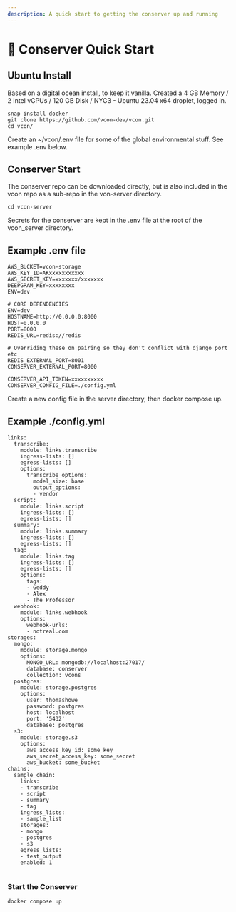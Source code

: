 ```yaml
---
description: A quick start to getting the conserver up and running
---
```


# 🐰 Conserver Quick Start

## Ubuntu Install&#x20;

Based on a digital ocean install, to keep it vanilla. Created a 4 GB Memory / 2 Intel vCPUs / 120 GB Disk / NYC3 - Ubuntu 23.04 x64 droplet, logged in.

```
snap install docker
git clone https://github.com/vcon-dev/vcon.git
cd vcon/
```

Create an \~/vcon/.env file for some of the global environmental stuff.  See example .env below.

## Conserver Start

The conserver repo can be downloaded directly, but is also included in the vcon repo as a sub-repo in the von-server directory.

```
cd vcon-server
```

Secrets for the conserver are kept in the .env file at the root of the vcon\_server directory.&#x20;

## Example .env file

```
AWS_BUCKET=vcon-storage
AWS_KEY_ID=AKxxxxxxxxxxx
AWS_SECRET_KEY=xxxxxxx/xxxxxxx
DEEPGRAM_KEY=xxxxxxxx
ENV=dev

# CORE DEPENDENCIES
ENV=dev
HOSTNAME=http://0.0.0.0:8000
HOST=0.0.0.0
PORT=8000
REDIS_URL=redis://redis

# Overriding these on pairing so they don't conflict with django port etc
REDIS_EXTERNAL_PORT=8001
CONSERVER_EXTERNAL_PORT=8000

CONSERVER_API_TOKEN=xxxxxxxxxx
CONSERVER_CONFIG_FILE=./config.yml

```

Create a new config file in the server directory, then docker compose up.

## Example ./config.yml

```
links:
  transcribe:
    module: links.transcribe
    ingress-lists: []
    egress-lists: []
    options:
      transcribe_options:
        model_size: base
        output_options:
        - vendor
  script:
    module: links.script
    ingress-lists: []
    egress-lists: []
  summary:
    module: links.summary
    ingress-lists: []
    egress-lists: []
  tag:
    module: links.tag
    ingress-lists: []
    egress-lists: []
    options:
      tags:
      - Geddy
      - Alex
      - The Professor
  webhook:
    module: links.webhook
    options:
      webhook-urls:
      - notreal.com
storages:
  mongo:
    module: storage.mongo
    options:
      MONGO_URL: mongodb://localhost:27017/
      database: conserver
      collection: vcons
  postgres:
    module: storage.postgres
    options:
      user: thomashowe
      password: postgres
      host: localhost
      port: '5432'
      database: postgres
  s3:
    module: storage.s3
    options:
      aws_access_key_id: some_key
      aws_secret_access_key: some_secret
      aws_bucket: some_bucket
chains:
  sample_chain:
    links:
    - transcribe
    - script
    - summary
    - tag
    ingress_lists:
    - sample_list
    storages:
    - mongo
    - postgres
    - s3
    egress_lists:
    - test_output
    enabled: 1
    
```

### Start the Conserver

```
docker compose up
```

